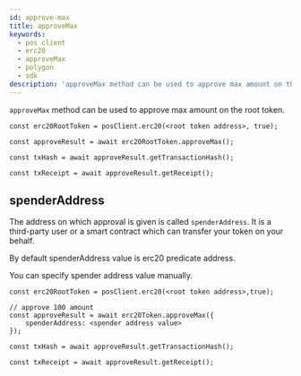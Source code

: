 ```yaml
---
id: approve-max
title: approveMax
keywords:
  - pos client
  - erc20
  - approveMax
  - polygon
  - sdk
description: 'approveMax method can be used to approve max amount on the root token.'
---
```


`approveMax` method can be used to approve max amount on the root token.

```
const erc20RootToken = posClient.erc20(<root token address>, true);

const approveResult = await erc20RootToken.approveMax();

const txHash = await approveResult.getTransactionHash();

const txReceipt = await approveResult.getReceipt();

```

## spenderAddress

The address on which approval is given is called `spenderAddress`. It is a third-party user or a smart contract which can transfer your token on your behalf.

By default spenderAddress value is erc20 predicate address.

You can specify spender address value manually.

```
const erc20RootToken = posClient.erc20(<root token address>,true);

// approve 100 amount
const approveResult = await erc20Token.approveMax({
    spenderAddress: <spender address value>
});

const txHash = await approveResult.getTransactionHash();

const txReceipt = await approveResult.getReceipt();

```
